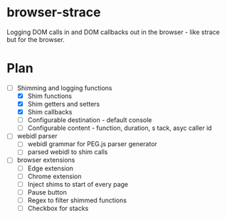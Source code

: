 browser-strace
================

Logging DOM calls in and DOM callbacks out in the browser - like strace but for the browser.

Plan
====

- [ ] Shimming and logging functions
  - [X] Shim functions
  - [X] Shim getters and setters
  - [X] Shim callbacks
  - [ ] Configurable destination - default console
  - [ ] Configurable content - function, duration, s tack, asyc caller id
- [ ] webidl parser
  - [ ] webidl grammar for PEG.js parser generator
  - [ ] parsed webidl to shim calls
- [ ] browser extensions
  - [ ] Edge extension
  - [ ] Chrome extension
  - [ ] Inject shims to start of every page
  - [ ] Pause button
  - [ ] Regex to filter shimmed functions
  - [ ] Checkbox for stacks
